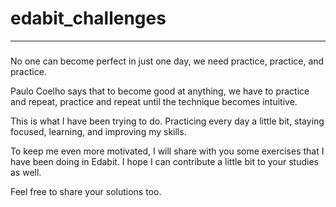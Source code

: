 # edabit_challenges
<hr>

###
No one can become perfect in just one day, we need practice, practice, and practice.

Paulo Coelho says that to become good at anything, we have to practice and repeat, practice and repeat until the technique becomes intuitive.

This is what I have been trying to do. Practicing every day a little bit, staying focused, learning, and improving my skills.

To keep me even more motivated, I will share with you some exercises that I have been doing in Edabit. I hope I can contribute a little bit to your studies as well.

Feel free to share your solutions too.

